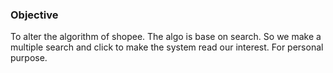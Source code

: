 ### Objective
To alter the algorithm of shopee. The algo is base on search. So we make a multiple search and click to make the system read our interest. For personal purpose.

